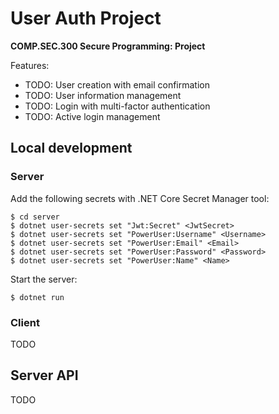 # User Auth Project
**COMP.SEC.300 Secure Programming: Project**

Features:
- TODO: User creation with email confirmation
- TODO: User information management
- TODO: Login with multi-factor authentication
- TODO: Active login management

## Local development

### Server
Add the following secrets with .NET Core Secret Manager tool:
```
$ cd server
$ dotnet user-secrets set "Jwt:Secret" <JwtSecret>
$ dotnet user-secrets set "PowerUser:Username" <Username>
$ dotnet user-secrets set "PowerUser:Email" <Email>
$ dotnet user-secrets set "PowerUser:Password" <Password>
$ dotnet user-secrets set "PowerUser:Name" <Name>
```

Start the server:
```
$ dotnet run
```

### Client
TODO

## Server API
TODO
